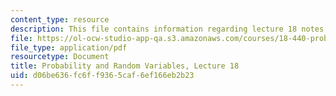 ```yaml
---
content_type: resource
description: This file contains information regarding lecture 18 notes.
file: https://ol-ocw-studio-app-qa.s3.amazonaws.com/courses/18-440-probability-and-random-variables-spring-2014/d06be636fc6ff9365caf6ef166eb2b23_MIT18_440S14_Lecture18.pdf
file_type: application/pdf
resourcetype: Document
title: Probability and Random Variables, Lecture 18
uid: d06be636-fc6f-f936-5caf-6ef166eb2b23
---
```


